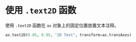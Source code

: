 # 使用 `.text2D` 函数

使用 `.text2D` 函数在 `ax` 对象上的固定位置放置文本注释。

```python
ax.text2D(0.05, 0.95, "2D Text", transform=ax.transAxes)
```
